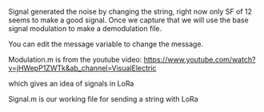 Signal generated the noise by changing the string, right now only SF of 12 seems to make a good signal. Once we capture that we will use the base signal modulation to make a demodulation file. 

You can edit the message variable to change the message.


Modulation.m is from the youtube video: https://www.youtube.com/watch?v=jHWepP1ZWTk&ab_channel=VisualElectric

which gives an idea of signals in LoRa

Signal.m is our working file for sending a string with LoRa